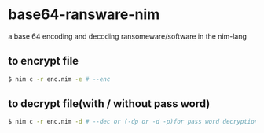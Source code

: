 # base64-ransware-nim
a base 64 encoding and decoding ransomeware/software in the nim-lang

## to encrypt file
```bash
$ nim c -r enc.nim -e # --enc
```
## to decrypt file(with / without pass word)

```bash
$ nim c -r enc.nim -d # --dec or (-dp or -d -p)for pass word decryption(pass word is in .pass.key file) 
